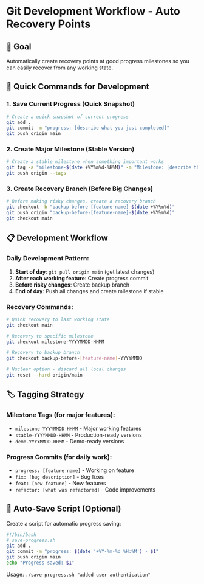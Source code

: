 # Git Development Workflow - Auto Recovery Points

## 🎯 Goal
Automatically create recovery points at good progress milestones so you can easily recover from any working state.

## 🚀 Quick Commands for Development

### 1. **Save Current Progress (Quick Snapshot)**
```bash
# Create a quick snapshot of current progress
git add .
git commit -m "progress: [describe what you just completed]"
git push origin main
```

### 2. **Create Major Milestone (Stable Version)**
```bash
# Create a stable milestone when something important works
git tag -a "milestone-$(date +%Y%m%d-%H%M)" -m "Milestone: [describe the feature/improvement]"
git push origin --tags
```

### 3. **Create Recovery Branch (Before Big Changes)**
```bash
# Before making risky changes, create a recovery branch
git checkout -b "backup-before-[feature-name]-$(date +%Y%m%d)"
git push origin "backup-before-[feature-name]-$(date +%Y%m%d)"
git checkout main
```

## 📋 Development Workflow

### **Daily Development Pattern:**
1. **Start of day**: `git pull origin main` (get latest changes)
2. **After each working feature**: Create progress commit
3. **Before risky changes**: Create backup branch
4. **End of day**: Push all changes and create milestone if stable

### **Recovery Commands:**
```bash
# Quick recovery to last working state
git checkout main

# Recovery to specific milestone
git checkout milestone-YYYYMMDD-HHMM

# Recovery to backup branch
git checkout backup-before-[feature-name]-YYYYMMDD

# Nuclear option - discard all local changes
git reset --hard origin/main
```

## 🏷️ Tagging Strategy

### **Milestone Tags** (for major features):
- `milestone-YYYYMMDD-HHMM` - Major working features
- `stable-YYYYMMDD-HHMM` - Production-ready versions
- `demo-YYYYMMDD-HHMM` - Demo-ready versions

### **Progress Commits** (for daily work):
- `progress: [feature name]` - Working on feature
- `fix: [bug description]` - Bug fixes
- `feat: [new feature]` - New features
- `refactor: [what was refactored]` - Code improvements

## 🔄 Auto-Save Script (Optional)

Create a script for automatic progress saving:
```bash
#!/bin/bash
# save-progress.sh
git add .
git commit -m "progress: $(date '+%Y-%m-%d %H:%M') - $1"
git push origin main
echo "Progress saved: $1"
```

Usage: `./save-progress.sh "added user authentication"`
